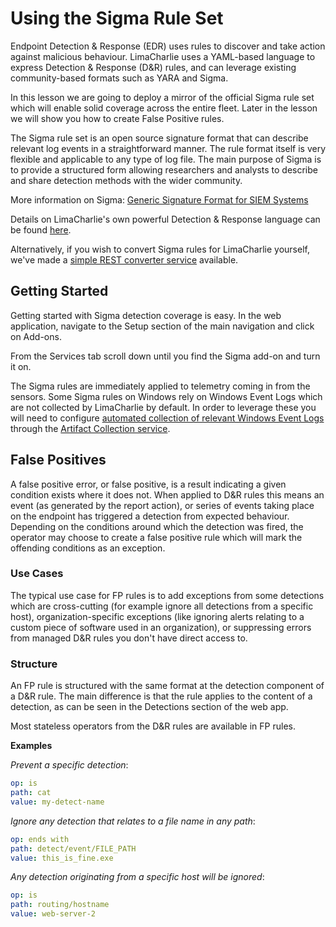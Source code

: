 # Using the Sigma Rule Set

Endpoint Detection & Response (EDR) uses rules to discover and take action against malicious behaviour. LimaCharlie uses a YAML-based language to express Detection & Response (D&R) rules, and can leverage existing community-based formats such as YARA and Sigma.

In this lesson we are going to deploy a mirror of the official Sigma rule set which will enable solid coverage across the entire fleet. Later in the lesson we will show you how to create False Positive rules.

The Sigma rule set is an open source signature format that can describe relevant log events in a straightforward manner. The rule format itself is very flexible and applicable to any type of log file. The main purpose of Sigma is to provide a structured form allowing researchers and analysts to describe and share detection methods with the wider community.

More information on Sigma: [Generic Signature Format for SIEM Systems](https://github.com/Neo23x0/sigma)

Details on LimaCharlie's own powerful Detection & Response language can be found [here](./dr.md).

Alternatively, if you wish to convert Sigma rules for LimaCharlie yourself, we've made a [simple REST converter service](./sigma-converter.md) available.

## Getting Started

Getting started with Sigma detection coverage is easy. In the web application, navigate to the Setup section of the main navigation and click on Add-ons.

From the Services tab scroll down until you find the Sigma add-on and turn it on.

The Sigma rules are immediately applied to telemetry coming in from the sensors. Some Sigma rules on Windows rely on Windows Event Logs which are not collected by LimaCharlie by default. In order to leverage these you will need to configure [automated collection of relevant Windows Event Logs](./external_logs.md#windows-event-logs) through the [Artifact Collection service](./external_logs.md#artifact-collection).

## False Positives

A false positive error, or false positive, is a result indicating a given condition exists where it does not. When applied to D&R rules this means an event (as generated by the report action), or series of events taking place on the endpoint has triggered a detection from expected behaviour. Depending on the conditions around which the detection was fired, the operator may choose to create a false positive rule which will mark the offending conditions as an exception.

### Use Cases

The typical use case for FP rules is to add exceptions from some detections which are cross-cutting (for example ignore all detections from a specific host), organization-specific exceptions (like ignoring alerts relating to a custom piece of software used in an organization), or suppressing errors from managed D&R rules you don't have direct access to.

### Structure

An FP rule is structured with the same format at the detection component of a D&R rule. The main difference is that the rule applies to the content of a detection, as can be seen in the Detections section of the web app.

Most stateless operators from the D&R rules are available in FP rules.

**Examples**

*Prevent a specific detection*:

```yaml
op: is
path: cat
value: my-detect-name
```

*Ignore any detection that relates to a file name in any path*:

```yaml
op: ends with
path: detect/event/FILE_PATH
value: this_is_fine.exe
```

*Any detection originating from a specific host will be ignored*:

```yaml
op: is
path: routing/hostname
value: web-server-2
```